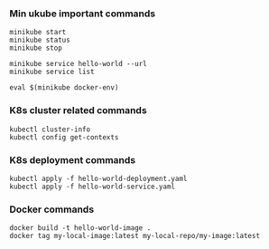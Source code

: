 ### Min ukube important commands
```
minikube start
minikube status
minikube stop

minikube service hello-world --url
minikube service list

eval $(minikube docker-env)
```
### K8s cluster related commands
```
kubectl cluster-info
kubectl config get-contexts
```
### K8s deployment commands
```
kubectl apply -f hello-world-deployment.yaml
kubectl apply -f hello-world-service.yaml
```

### Docker commands
```
docker build -t hello-world-image .
docker tag my-local-image:latest my-local-repo/my-image:latest
```


